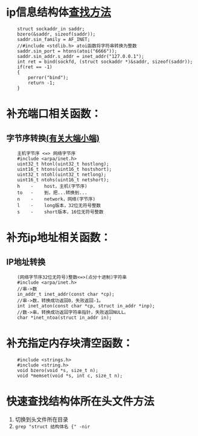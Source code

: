 # ip信息结构体[查找方法](#ip信息结构体查找方法)

        struct sockaddr_in saddr;
        bzero(&saddr, sizeof(saddr));
        saddr.sin_family = AF_INET;
        //#include <stdlib.h> atoi函数将字符串转换为整数
        saddr.sin_port = htons(atoi("6666"));
        saddr.sin_addr.s_addr = inet_addr("127.0.0.1");
        int ret = bind(sockfd, (struct sockaddr *)&saddr, sizeof(saddr));
        if(ret == -1)
        {
            perror("bind");
            return -1;
        }


# 补充端口相关函数：
## 字节序转换[(有关大端小端)](/笔记/1C语言.md)

        主机字节序 <=> 网络字节序
        #include <arpa/inet.h>
        uint32_t htonl(uint32_t hostlong);
        uint16_t htons(uint16_t hostshort);
        uint32_t ntohl(uint32_t netlong);
        uint16_t ntohs(uint16_t netshort);
        h    -    host，主机(字节序)
        to   -    到，把...转换到...
        n    -    network，网络(字节序)
        l    -    long版本，32位无符号整数
        s    -    short版本，16位无符号整数


# 补充ip地址相关函数：
## IP地址转换

        (网络字节序32位无符号)整数<=>(点分十进制)字符串
        #include <arpa/inet.h>
        //串->数
        in_addr_t inet_addr(const char *cp); 
        //串->数，转换成功返回0，失败返回-1。
        int inet_aton(const char *cp, struct in_addr *inp);
        //数->串，转换成功返回字符串指针，失败返回NULL。
        char *inet_ntoa(struct in_addr in); 


# 补充指定内存块清空函数：

        #include <strings.h>
        #include <string.h>
        void bzero(void *s, size_t n);
        void *memset(void *s, int c, size_t n);

# 快速查找结构体所在头文件方法
1. 切换到头文件所在目录
2. `grep "struct 结构体名 {" -nir`



